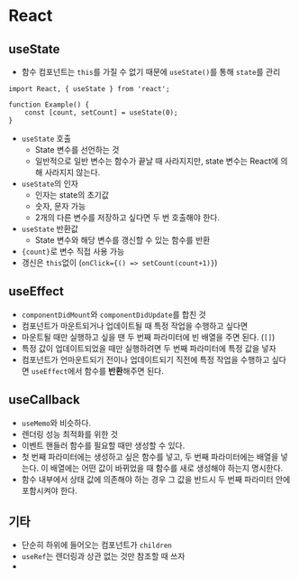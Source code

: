 # React

## useState

- 함수 컴포넌트는 `this`를 가질 수 없기 때문에 `useState()`를 통해 `state`를 관리

```react
import React, { useState } from 'react';

function Example() {
    const [count, setCount] = useState(0);
}
```

- `useState` 호출
    - State 변수를 선언하는 것
    - 일반적으로 일반 변수는 함수가 끝날 때 사라지지만, state 변수는 React에 의해 사라지지 않는다.
- `useState`의 인자
    - 인자는 state의 초기값
    - 숫자, 문자 가능
    - 2개의 다른 변수를 저장하고 싶다면 두 번 호출해야 한다.
- `useState` 반환값
    - State 변수와 해당 변수를 갱신할 수 있는 함수를 반환
- `{count}`로 변수 직접 사용 가능
- 갱신은 `this`없이 (`onClick={() => setCount(count+1)}`)

## useEffect

- `componentDidMount`와 `componentDidUpdate`를 합친 것
- 컴포넌트가 마운트되거나 업데이트될 때 특정 작업을 수행하고 싶다면
- 마운트될 때만 실행하고 싶을 땐 두 번째 파라미터에 빈 배열을 주면 된다. (`[]`)
- 특정 값이 업데이트되었을 때만 실행하려면 두 번째 파라미터에 특정 값을 넣자
- 컴포넌트가 언마운트되기 전이나 업데이트되기 직전에 특정 작업을 수행하고 싶다면 `useEffect`에서 함수를 **반환**해주면 된다.

## useCallback

- `useMemo`와 비슷하다.
- 렌더링 성능 최적화를 위한 것
- 이벤트 핸들러 함수를 필요할 때만 생성할 수 있다.
- 첫 번째 파라미터에는 생성하고 싶은 함수를 넣고, 두 번째 파라미터에는 배열을 넣는다. 이 배열에는 어떤 값이 바뀌었을 때 함수를 새로 생성해야 하는지 명시한다.
- 함수 내부에서 상태 값에 의존해야 하는 경우 그 값을 반드시 두 번째 파라미터 안에 포함시켜야 한다.

## 기타

- 단순히 하위에 들어오는 컴포넌트가 `children`
- `useRef`는 렌더링과 상관 없는 것만 참조할 때 쓰자
- 